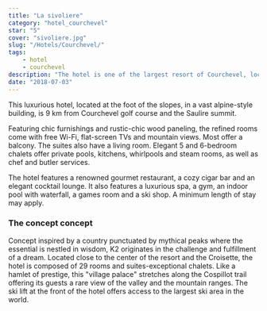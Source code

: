 ```yaml
---
title: "La sivoliere"
category: "hotel_courchevel"
star: "5"
cover: "sivoliere.jpg"
slug: "/Hotels/Courchevel/"
tags:
    - hotel
    - courchevel
description: "The hotel is one of the largest resort of Courchevel, located at the foot of the slopes, it is composed of several private cottages. "
date: "2018-07-03"
--- 
```

 
<!-- # The description -->
This luxurious hotel, located at the foot of the slopes, in a vast alpine-style building, is 9 km from Courchevel golf course and the Saulire summit.

Featuring chic furnishings and rustic-chic wood paneling, the refined rooms come with free Wi-Fi, flat-screen TVs and mountain views. Most offer a balcony. The suites also have a living room. Elegant 5 and 6-bedroom chalets offer private pools, kitchens, whirlpools and steam rooms, as well as chef and butler services.

The hotel features a renowned gourmet restaurant, a cozy cigar bar and an elegant cocktail lounge. It also features a luxurious spa, a gym, an indoor pool with waterfall, a games room and a ski shop. A minimum length of stay may apply.


### The concept concept
Concept inspired by a country punctuated by mythical peaks where the essential is nestled in wisdom, K2 originates in the challenge and fulfillment of a dream. Located close to the center of the resort and the Croisette, the hotel is composed of 29 rooms and suites-exceptional chalets. Like a hamlet of prestige, this "village palace" stretches along the Cospillot trail offering its guests a rare view of the valley and the mountain ranges. The ski lift at the front of the hotel offers access to the largest ski area in the world.